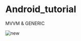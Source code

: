 # Android_tutorial
MVVM & GENERIC 

![new](https://github.com/khusipandey/Android_tutorial/assets/128993461/4ee72ef5-007b-46c8-b60b-5db0782f81e6)


